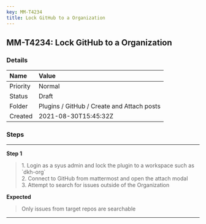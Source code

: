 ```yaml
---
key: MM-T4234
title: Lock GitHub to a Organization
---
```


## MM-T4234: Lock GitHub to a Organization

### Details

| Name     | Value                                      |
| :------- | :----------------------------------------- |
| Priority | Normal                                     |
| Status   | Draft                                      |
| Folder   | Plugins / GitHub / Create and Attach posts |
| Created  | 2021-08-30T15:45:32Z                       |

### Steps

<hr/>

**Step 1**

> <article>1. Login as a syus admin and lock the plugin to a workspace such as `dkh-org`<br />2. Connect to GitHub from mattermost and open the attach modal<br />3. Attempt to search for issues outside of the Organization</article>

**Expected**

> <article>Only issues from target repos are searchable</article>

<hr/>
